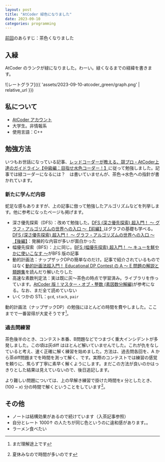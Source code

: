 ```yaml
---
layout: post
title: "AtCoder 緑色になりました"
date: 2023-09-10
categories: programming
---
```


[前回](https://skrbcr.github.io/blog/programming/atcoder_brown)のあらすじ：茶色くなりました

## 入緑
AtCoder のランクが緑になりました。わーい。緑くなるまでの経緯を書きます。

![レートグラフ]({{ 'assets/2023-09-10-atcoder_green/graph.png' | relative_url }})

## 私について
- [AtCoder アカウント](https://atcoder.jp/users/skrbcr)
- 大学生。非情報系
- 使用言語：C++

## 勉強方法
いつもお世話になっている記事、[レッドコーダーが教える、競プロ・AtCoder上達のガイドライン【中級編：目指せ水色コーダー！】](https://qiita.com/e869120/items/eb50fdaece12be418faa)に従って勉強しました。記事では緑コーダーになるには？　は書いていませんが、茶色→水色への指針が書かれています。

### 新たに学んだ内容
蛇足な感もありますが、上の記事に倣って勉強したアルゴリズムなどを列挙します。他に参考になったページも掲げます。
- 深さ優先探索（DFS）：改めて勉強した。[DFS (深さ優先探索) 超入門！ 〜 グラフ・アルゴリズムの世界への入口 〜【前編】](https://qiita.com/drken/items/4a7869c5e304883f539b)はグラフの基礎も学べる。[DFS (深さ優先探索) 超入門！ 〜 グラフ・アルゴリズムの世界への入口 〜【後編】](https://qiita.com/drken/items/a803d4fc4a727e02f7ba)：発展的な内容が多いが面白かった
- 幅優先探索（BFS）：上に同じ。[BFS (幅優先探索) 超入門！ 〜 キューを鮮やかに使いこなす 〜](https://qiita.com/drken/items/996d80bcae64649a6580)がBFS 版の記事
- 動的計画法：ナップザックDPの簡単なのだけ。記事で紹介されているものではなく[動的計画法超入門！ Educational DP Contest の A ～ E 問題の解説と類題集](https://qiita.com/drken/items/dc53c683d6de8aeacf5a)を読んだり解いたりした
- 高速な素数判定法：実は既に灰～茶色の時点で学習済み。ライブラリを作っています。[AtCoder 版！マスター・オブ・整数 (素因数分解編)](https://qiita.com/drken/items/a14e9af0ca2d857dad23)が参考になる。なお、まだ全て読めていない
- いくつかの STL：`gcd`, `stack`, `pair`

動的計画法（ナップザックDP）の勉強にほとんどの時間を費やしました。ここまでで一番習得が大変そうです[^2]。

[^2]: まだ理解途上です

### 過去問練習
茶色後半のとき、コンテスト本番、B問題などでつまづく重大インシデントが多発しました。この頃は灰diff はほとんど解いていませんでした。これが仇をなしていると考え、速く正確に解く練習を始めました。方法は、過去問各回を、A から茶diff問題までを時間を測って解く、です。実際のコンテストでは練習の感覚を頼りに、焦らず丁寧に素早く解くようにします。まだこの方法が良いのかはっきりとした結果は見えていないので、後日追記します。

より難しい問題については、上の早解き練習で掛けた時間を$x$ 分としたとき、$(100 - x)$ 分の時間で解くということをしています[^1]。

[^1]: 夏休みなので時間が多いのです

## その他
- ノートは結構効果があるので続けています（入茶記事参照）
- 自分とレート 1000↑ の人たちが同じ色というのに違和感があります。。
- ラーメン食べたい

